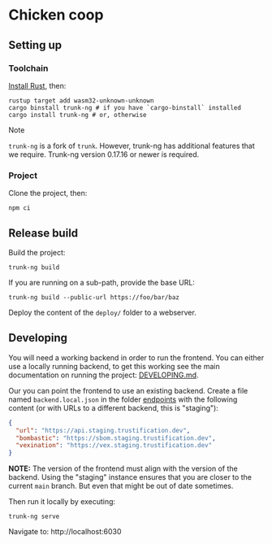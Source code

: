 # Chicken coop

## Setting up

### Toolchain

[Install Rust](https://www.rust-lang.org/tools/install), then:

```shell
rustup target add wasm32-unknown-unknown
cargo binstall trunk-ng # if you have `cargo-binstall` installed
cargo install trunk-ng # or, otherwise
```

> [!NOTE]
> `trunk-ng` is a fork of `trunk`. However, trunk-ng has additional features that we require. Trunk-ng version 0.17.16
> or newer is required.

### Project

Clone the project, then:

```shell
npm ci
```

## Release build

Build the project:

```shell
trunk-ng build
```

If you are running on a sub-path, provide the base URL:

```shell
trunk-ng build --public-url https://foo/bar/baz
```

Deploy the content of the `deploy/` folder to a webserver.

## Developing

You will need a working backend in order to run the frontend. You can either use a locally running backend, to
get this working see the main documentation on running the project: [DEVELOPING.md](../../DEVELOPING.md).

Our you can point the frontend to use an existing backend. Create a file named `backend.local.json` in the folder
[endpoints](dev/endpoints) with the following content (or with URLs to a different backend, this is "staging"):

```json
{
  "url": "https://api.staging.trustification.dev",
  "bombastic": "https://sbom.staging.trustification.dev",
  "vexination": "https://vex.staging.trustification.dev"
}
```

**NOTE:** The version of the frontend must align with the version of the backend. Using the "staging" instance ensures
that you are closer to the current `main` branch. But even that might be out of date sometimes.

Then run it locally by executing:

```shell
trunk-ng serve
```

Navigate to: http://localhost:6030
